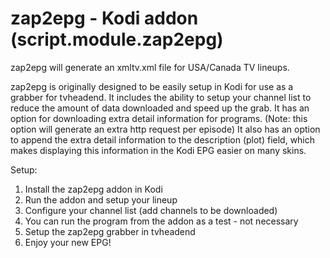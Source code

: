 # zap2epg - Kodi addon (script.module.zap2epg)

zap2epg will generate an xmltv.xml file for USA/Canada TV lineups.

zap2epg is originally designed to be easily setup in Kodi for use as a grabber for tvheadend. It includes the ability to setup your channel list to reduce the amount of data downloaded and speed up the grab. It has an option for downloading extra detail information for programs. (Note: this option will generate an extra http request per episode) It also has an option to append the extra detail information to the description (plot) field, which makes displaying this information in the Kodi EPG easier on many skins.

Setup:
1. Install the zap2epg addon in Kodi
2. Run the addon and setup your lineup
3. Configure your channel list (add channels to be downloaded)
4. You can run the program from the addon as a test - not necessary
5. Setup the zap2epg grabber in tvheadend
6. Enjoy your new EPG!
